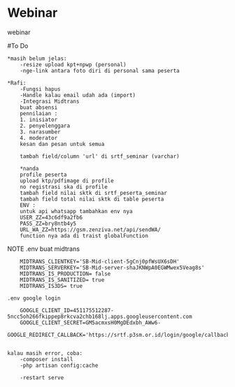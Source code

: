 # Webinar
 webinar

#To Do

    *masih belum jelas:
        -resize upload kpt+npwp (personal)
        -nge-link antara foto diri di personal sama peserta
        
    *Rafi:
        -Fungsi hapus
        -Handle kalau email udah ada (import)
        -Integrasi Midtrans
        buat absensi
        pennilaian :
        1. inisiator
        2. penyelenggara
        3. narasumber
        4. moderator
        kesan dan pesan untuk semua
        
        tambah field/column 'url' di srtf_seminar (varchar)

        *nanda
        profile peserta 
        upload ktp/pdfimage di profile
        no registrasi ska di profile
        tambah field nilai sktk di srtf_peserta_seminar
        tambah field total nilai sktk di table peserta
        ENV : 
        untuk api whatsapp tambahkan env nya
        USER_ZZ=43c6df9a2fb6
        PASS_ZZ=bry8ntb4y5
        URL_WA_ZZ=https://gsm.zenziva.net/api/sendWA/
        function nya ada di traist globalFunction
        


NOTE
    .env buat midtrans

        MIDTRANS_CLIENTKEY='SB-Mid-client-5gCnj0pfWsUX6sDH'
        MIDTRANS_SERVERKEY='SB-Mid-server-shaJKNWpA0EGWMwex5Veag8s'
        MIDTRANS_IS_PRODUCTION= false
        MIDTRANS_IS_SANITIZED= true
        MIDTRANS_IS3DS= true
        
    .env google login

        GOOGLE_CLIENT_ID=451175512287-5ncc5oh266fkippep8rkcva2chb168lj.apps.googleusercontent.com
        GOOGLE_CLIENT_SECRET=GM5acmxsH0MgDEdxbh_AWw6-
        GOOGLE_REDIRECT_CALLBACK='https://srtf.p3sm.or.id/login/google/callback'

        
    kalau masih error, coba:
        -composer install
        -php artisan config:cache
        
        -restart serve
